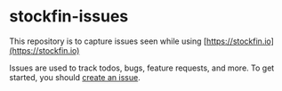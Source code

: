 # stockfin-issues

This repository is to capture issues seen while using [https://stockfin.io](https://stockfin.io)

Issues are used to track todos, bugs, feature requests, and more. To get started, you should [create an issue](https://github.com/vaasu1234/stockfin-issues/issues/new/choose).
